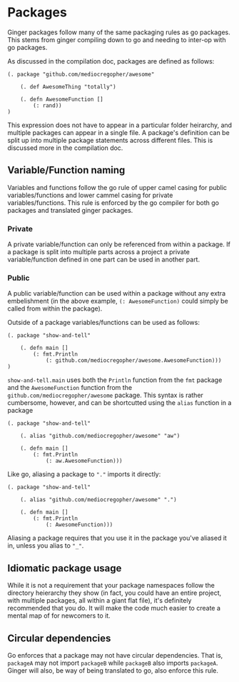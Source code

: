 # Packages

Ginger packages follow many of the same packaging rules as go packages. This
stems from ginger compiling down to go and needing to inter-op with go packages.

As discussed in the compilation doc, packages are defined as follows:

```
(. package "github.com/mediocregopher/awesome"

    (. def AwesomeThing "totally")

    (. defn AwesomeFunction []
        (: rand))
)
```

This expression does not have to appear in a particular folder heirarchy, and
multiple packages can appear in a single file. A package's definition can be
split up into multiple package statements across different files. This is
discussed more in the compilation doc.

## Variable/Function naming

Variables and functions follow the go rule of upper camel casing for public
variables/functions and lower cammel casing for private variables/functions.
This rule is enforced by the go compiler for both go packages and translated
ginger packages.

### Private

A private variable/function can only be referenced from within a package. If a
package is split into multiple parts across a project a private
variable/function defined in one part can be used in another part.

### Public

A public variable/function can be used within a package without any extra
embelishment (in the above example, `(: AwesomeFunction)` could simply be called
from within the package).

Outside of a package variables/functions can be used as follows:

```
(. package "show-and-tell"

    (. defn main []
        (: fmt.Println
            (: github.com/mediocregopher/awesome.AwesomeFunction)))
)
```

`show-and-tell.main` uses both the `Println` function from the `fmt` package and the
`AwesomeFunction` function from the `github.com/mediocregopher/awesome` package.
This syntax is rather cumbersome, however, and can be shortcutted using the
`alias` function in a package

```
(. package "show-and-tell"

    (. alias "github.com/mediocregopher/awesome" "aw")

    (. defn main []
        (: fmt.Println
            (: aw.AwesomeFunction)))
```

Like go, aliasing a package to `"."` imports it directly:

```
(. package "show-and-tell"

    (. alias "github.com/mediocregopher/awesome" ".")

    (. defn main []
        (: fmt.Println
            (: AwesomeFunction)))
```

Aliasing a package requires that you use it in the package you've aliased it in,
unless you alias to `"_"`.

## Idiomatic package usage

While it is not a requirement that your package namespaces follow the directory
heierarchy they show (in fact, you could have an entire project, with multiple
packages, all within a giant flat file), it's definitely recommended that you
do. It will make the code much easier to create a mental map of for newcomers to
it.

## Circular dependencies

Go enforces that a package may not have circular dependencies. That is,
`packageA` may not import `packageB` while `packageB` also imports `packageA`.
Ginger will also, be way of being translated to go, also enforce this rule.
